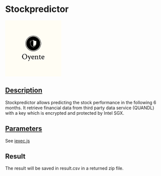 # Stockpredictor

![dapp logo](./logo.png)

## [Description](./package.json)

Stockpredictor allows predicting the stock performance in the following 6 months.
It retrieve financial data from third party data service (QUANDL) with a key which is encrypted and protected by Intel SGX.

## [Parameters](./iexec.js)

See [iexec.js](./iexec.js)

## Result

The result will be saved in result.csv in a returned zip file.
